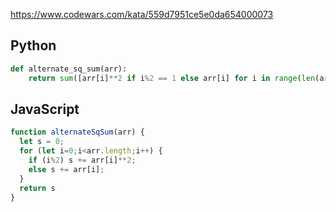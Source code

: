 https://www.codewars.com/kata/559d7951ce5e0da654000073

## Python
```python
def alternate_sq_sum(arr):
    return sum([arr[i]**2 if i%2 == 1 else arr[i] for i in range(len(arr))])
```

## JavaScript
```js
function alternateSqSum(arr) {
  let s = 0;
  for (let i=0;i<arr.length;i++) {
    if (i%2) s += arr[i]**2;
    else s += arr[i];
  }
  return s
}
```